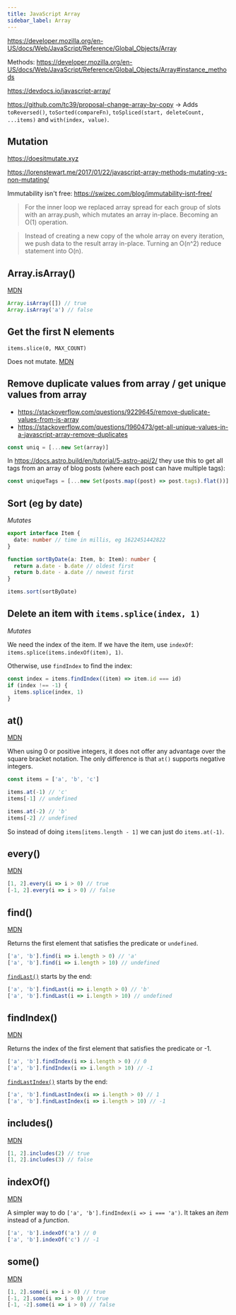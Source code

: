 ```yaml
---
title: JavaScript Array
sidebar_label: Array
---
```


https://developer.mozilla.org/en-US/docs/Web/JavaScript/Reference/Global_Objects/Array

Methods: https://developer.mozilla.org/en-US/docs/Web/JavaScript/Reference/Global_Objects/Array#instance_methods

https://devdocs.io/javascript-array/

https://github.com/tc39/proposal-change-array-by-copy -> Adds `toReversed()`, `toSorted(compareFn)`, `toSpliced(start, deleteCount, ...items)` and `with(index, value)`.

## Mutation

https://doesitmutate.xyz

https://lorenstewart.me/2017/01/22/javascript-array-methods-mutating-vs-non-mutating/

Immutability isn't free: https://swizec.com/blog/immutability-isnt-free/

> For the inner loop we replaced array spread for each group of slots with an array.push, which mutates an array in-place. Becoming an O(1) operation.

> Instead of creating a new copy of the whole array on every iteration, we push data to the result array in-place. Turning an O(n^2) reduce statement into O(n).

## Array.isArray()

[MDN](https://developer.mozilla.org/en-US/docs/Web/JavaScript/Reference/Global_Objects/Array/isArray)

```js
Array.isArray([]) // true
Array.isArray('a') // false
```

## Get the first N elements

`items.slice(0, MAX_COUNT)`

Does not mutate. [MDN](https://developer.mozilla.org/en-US/docs/Web/JavaScript/Reference/Global_Objects/Array/slice)

## Remove duplicate values from array / get unique values from array

- https://stackoverflow.com/questions/9229645/remove-duplicate-values-from-js-array
- https://stackoverflow.com/questions/1960473/get-all-unique-values-in-a-javascript-array-remove-duplicates

```ts
const uniq = [...new Set(array)]
```

In https://docs.astro.build/en/tutorial/5-astro-api/2/ they use this to get all tags from an array of blog posts (where each post can have multiple tags):

```ts
const uniqueTags = [...new Set(posts.map((post) => post.tags).flat())]
```

## Sort (eg by date)

_Mutates_

```ts
export interface Item {
  date: number // time in millis, eg 1622451442822
}

function sortByDate(a: Item, b: Item): number {
  return a.date - b.date // oldest first
  return b.date - a.date // newest first
}

items.sort(sortByDate)
```

## Delete an item with `items.splice(index, 1)`

_Mutates_

We need the index of the item. If we have the item, use `indexOf`: `items.splice(items.indexOf(item), 1)`.

Otherwise, use `findIndex` to find the index:

```js
const index = items.findIndex((item) => item.id === id)
if (index !== -1) {
  items.splice(index, 1)
}
```

## at()

[MDN](https://developer.mozilla.org/en-US/docs/Web/JavaScript/Reference/Global_Objects/Array/at)

When using 0 or positive integers, it does not offer any advantage over the square bracket notation. The only difference is that `at()` supports negative integers.

```js
const items = ['a', 'b', 'c']

items.at(-1) // 'c'
items[-1] // undefined

items.at(-2) // 'b'
items[-2] // undefined
```

So instead of doing `items[items.length - 1]` we can just do `items.at(-1)`.

## every()

[MDN](https://developer.mozilla.org/en-US/docs/Web/JavaScript/Reference/Global_Objects/Array/every)

<!-- prettier-ignore -->
```js
[1, 2].every(i => i > 0) // true
[-1, 2].every(i => i > 0) // false
```

## find()

[MDN](https://developer.mozilla.org/en-US/docs/Web/JavaScript/Reference/Global_Objects/Array/find)

Returns the first element that satisfies the predicate or `undefined`.

<!-- prettier-ignore -->
```js
['a', 'b'].find(i => i.length > 0) // 'a'
['a', 'b'].find(i => i.length > 10) // undefined
```

[`findLast()`](https://developer.mozilla.org/en-US/docs/Web/JavaScript/Reference/Global_Objects/Array/findLast) starts by the end:

<!-- prettier-ignore -->
```js
['a', 'b'].findLast(i => i.length > 0) // 'b'
['a', 'b'].findLast(i => i.length > 10) // undefined
```

## findIndex()

[MDN](https://developer.mozilla.org/en-US/docs/Web/JavaScript/Reference/Global_Objects/Array/findIndex)

Returns the index of the first element that satisfies the predicate or -1.

<!-- prettier-ignore -->
```js
['a', 'b'].findIndex(i => i.length > 0) // 0
['a', 'b'].findIndex(i => i.length > 10) // -1
```

[`findLastIndex()`](https://developer.mozilla.org/en-US/docs/Web/JavaScript/Reference/Global_Objects/Array/findLastIndex) starts by the end:

<!-- prettier-ignore -->
```js
['a', 'b'].findLastIndex(i => i.length > 0) // 1
['a', 'b'].findLastIndex(i => i.length > 10) // -1
```

## includes()

[MDN](https://developer.mozilla.org/en-US/docs/Web/JavaScript/Reference/Global_Objects/Array/includes)

<!-- prettier-ignore -->
```js
[1, 2].includes(2) // true
[1, 2].includes(3) // false
```

## indexOf()

[MDN](https://developer.mozilla.org/en-US/docs/Web/JavaScript/Reference/Global_Objects/Array/indexOf)

A simpler way to do `['a', 'b'].findIndex(i => i === 'a')`. It takes an _item_ instead of a _function_.

<!-- prettier-ignore -->
```js
['a', 'b'].indexOf('a') // 0
['a', 'b'].indexOf('c') // -1
```

## some()

[MDN](https://developer.mozilla.org/en-US/docs/Web/JavaScript/Reference/Global_Objects/Array/some)

<!-- prettier-ignore -->
```js
[1, 2].some(i => i > 0) // true
[-1, 2].some(i => i > 0) // true
[-1, -2].some(i => i > 0) // false
```
